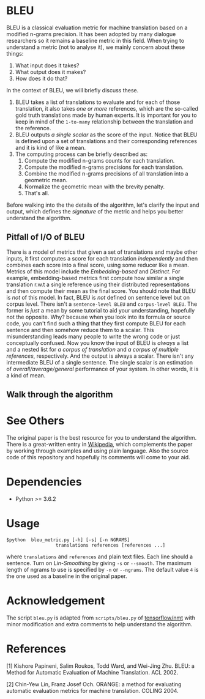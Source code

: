 # BLEU
BLEU is a classical evaluation metric for machine translation based on a modified n-grams precision.
It has been adopted by many dialogue researchers so it remains a baseline metric in this field.
When trying to understand a metric (not to analyse it), we mainly concern about these things:
1. What input does it takes?
2. What output does it makes?
3. How does it do that?

In the context of BLEU, we will briefly discuss these. 
1. BLEU takes a list of translations to evaluate and for each of those translation, it also takes
*one or more* references, which are the so-called gold truth translations made by human experts.
It is important for you to keep in mind of the `1-to-many` relationship between the translation and the
reference.
2. BLEU outputs *a single scalar* as the score of the input. Notice that BLEU is defined upon a set of
translations and their corresponding references and it is kind of like a mean.
3. The computing process can be briefly described as:
    1. Compute the modified n-grams counts for each translation.
    2. Compute the modified n-grams precisions for each translation.
    3. Combine the modified n-grams precisions of all translation into a geometric mean.
    4. Normalize the geometric mean with the brevity penalty.
    5. That's all.

Before walking into the the details of the algorithm, let's clarify the input and output,
which defines the *signature* of the metric and helps you better understand the algorithm.

## Pitfall of I/O of BLEU
There is a model of metrics that given a set of translations and maybe other inputs, it first computes a score
for each translation *independently* and then combines each score into a final score, using some reducer
like a mean. Metrics of this model include the *Embedding-based* and *Distinct*.
For example, embedding-based metrics first compute how similar a single translation r.w.t a single reference
using their distributed representations and then compute their mean as the final score. 
You should note that BLEU is *not* of this model. In fact, BLEU is *not* defined on sentence level but on corpus level.
There isn't a `sentence-level BLEU` and `corpus-level BLEU`. The former is *just* a mean by some tutorial to aid your
understanding, hopefully not the opposite. Why? because when you look into its formula or source code, you can't find
such a thing that they first compute BLEU for each sentence and then somehow reduce them to a scalar.
This misunderstanding leads many people to write the wrong code or just conceptually confused.
Now you know the input of BLEU is *always* a list and a nested list for *a corpus of translation* and
*a corpus of multiple references*, respectively. And the output is always a scalar. There isn't any intermediate
BLEU of a single sentence. The single scalar is an estimation of *overall/average/general* performance of your system.
In other words, it is a kind of mean.

## Walk through the algorithm
 

# See Others
The original paper is the best resource for you to understand the algorithm.
There is a great-written entry in [Wikipedia](https://en.wikipedia.org/wiki/BLEU),
which complements the paper by working through examples and using plain language.
Also the source code of this repository and hopefully its comments will come to your aid.


# Dependencies
- Python >= 3.6.2

# Usage

    $python  bleu_metric.py [-h] [-s] [-n NGRAMS]
                      translations references [references ...]
    
where `translations` and `references` and plain text files. Each line should a sentence.
Turn on *Lin-Smoothing* by giving `-s` or `--smooth`.
The maximum length of ngrams to use is specified by `-n` or `--ngrams`.
The default value `4` is the one used as a baseline in the original paper.

# Acknowledgement
The script `bleu.py` is adapted from `scripts/bleu.py` of [tensorflow/nmt](https://github.com/tensorflow/nmt.git)
with minor modification and extra comments to help understand the algorithm.

# References
[1] Kishore Papineni, Salim Roukos, Todd Ward, and Wei-Jing Zhu.
BLEU: a Method for Automatic Evaluation of Machine Translation. ACL 2002.

[2] Chin-Yew Lin, Franz Josef Och. ORANGE: a method for evaluating automatic
evaluation metrics for machine translation. COLING 2004.